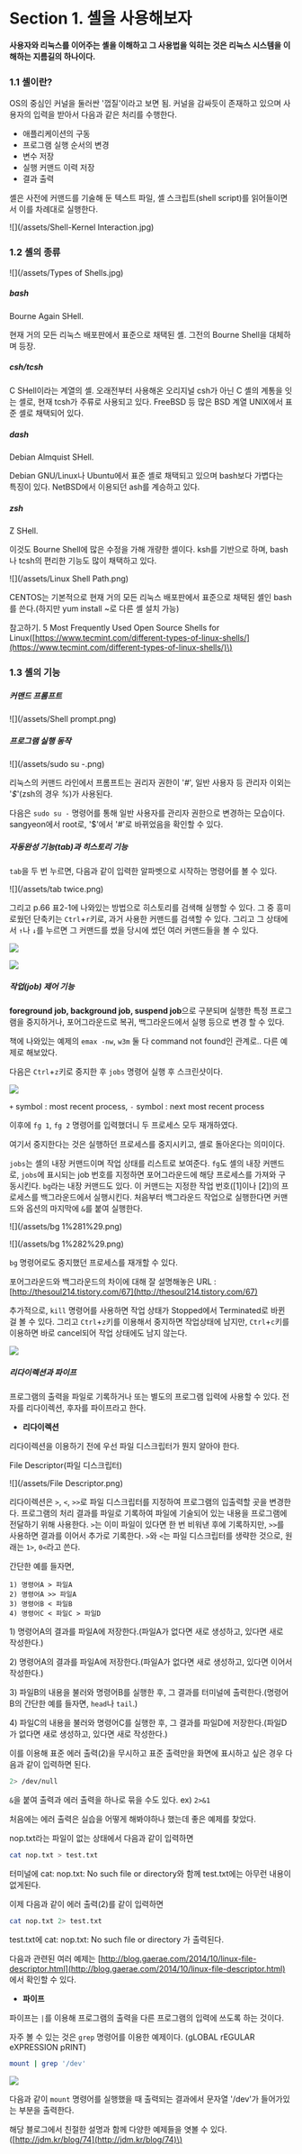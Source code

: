 # Section 1. 셸을 사용해보자

**사용자와 리눅스를 이어주는 셸을 이해하고 그 사용법을 익히는 것은 리눅스 시스템을 이해하는 지름길의 하나이다.**

### 1.1 셸이란?

OS의 중심인 커널을 둘러싼 '껍질'이라고 보면 됨. 커널을 감싸듯이 존재하고 있으며 사용자의 입력을 받아서 다음과 같은 처리를 수행한다.

* 애플리케이션의 구동
* 프로그램 실행 순서의 변경
* 변수 저장
* 실행 커맨드 이력 저장
* 결과 출력

셸은 사전에 커맨드를 기술해 둔 텍스트 파일, 셸 스크립트\(shell script\)를 읽어들이면서 이를 차례대로 실행한다.

![](/assets/Shell-Kernel Interaction.jpg)

### 1.2 셸의 종류

![](/assets/Types of Shells.jpg)

##### bash

Bourne Again SHell.

현재 거의 모든 리눅스 배포판에서 표준으로 채택된 셸. 그전의 Bourne Shell을 대체하며 등장.

##### csh/tcsh

C SHell이라는 계열의 셸. 오래전부터 사용해온 오리지널 csh가 아닌 C 셸의 계통을 잇는 셸로, 현재 tcsh가 주류로 사용되고 있다. FreeBSD 등 많은 BSD 계열 UNIX에서 표준 셸로 채택되어 있다.

##### dash

Debian Almquist SHell.

Debian GNU/Linux나 Ubuntu에서 표준 셸로 채택되고 있으며 bash보다 가볍다는 특징이 있다. NetBSD에서 이용되던 ash를 계승하고 있다.

##### zsh

Z SHell.

이것도 Bourne Shell에 많은 수정을 가해 개량한 셸이다. ksh를 기반으로 하며, bash나 tcsh의 편리한 기능도 많이 채택하고 있다.

![](/assets/Linux Shell Path.png)

CENTOS는 기본적으로 현재 거의 모든 리눅스 배포판에서 표준으로 채택된 셸인 bash를 쓴다.\(하지만 yum install ~로 다른 셸 설치 가능\)

참고하기. 5 Most Frequently Used Open Source Shells for Linux\([https://www.tecmint.com/different-types-of-linux-shells/](https://www.tecmint.com/different-types-of-linux-shells/)\)

### 1.3 셸의 기능

##### 커맨드 프롬프트

![](/assets/Shell prompt.png)

##### 프로그램 실행 동작

![](/assets/sudo su -.png)

리눅스의 커맨드 라인에서 프롬프트는 권리자 권한이 '_\#_', 일반 사용자 등 관리자 이외는 '_$_'\(zsh의 경우 _%_\)가 사용된다.

다음은 `sudo su -` 명령어를 통해 일반 사용자를 관리자 권한으로 변경하는 모습이다. sangyeon에서 root로, '$'에서 '\#'로 바뀌었음을 확인할 수 있다.

##### 자동완성 기능\(tab\)과 히스토리 기능

`tab`을 두 번 누르면, 다음과 같이 입력한 알파벳으로 시작하는 명령어를 볼 수 있다.

![](/assets/tab twice.png)

그리고 p.66 표2-1에 나와있는 방법으로 히스토리를 검색해 실행할 수 있다. 그 중 흥미로웠던 단축키는 `Ctrl`+`r`키로, 과거 사용한 커맨드를 검색할 수 있다. 그리고 그 상태에서 `↑`나 `↓`를 누르면 그 커맨드를 썼을 당시에 썼던 여러 커맨드들을 볼 수 있다.

![](/assets/ctrl+r%282%29.png)

![](/assets/ctrl+r%281%29.png)

##### 작업\(job\) 제어 기능

**foreground job, background job, suspend job**으로 구분되며 실행한 특정 프로그램을 중지하거나, 포어그라운드로 복귀, 백그라운드에서 실행 등으로 변경 할 수 있다.

책에 나와있는 예제의 `emax -nw`, `w3m` 둘 다 command not found인 관계로.. 다른 예제로 해보았다.

다음은 `Ctrl`+`z`키로 중지한 후 `jobs` 명령어 실행 후 스크린샷이다.

![](/assets/jobs.png)

`+` symbol : most recent process, `-` symbol : next most recent process

이후에 `fg 1`, `fg 2` 명령어를 입력했더니 두 프로세스 모두 재개하였다.

여기서 중지한다는 것은 실행하던 프로세스를 중지시키고, 셸로 돌아온다는 의미이다.

`jobs`는 셸의 내장 커맨드이며 작업 상태를 리스트로 보여준다. `fg`도 셸의 내장 커맨드로, `jobs`에 표시되는 job 번호를 지정하면 포어그라운드에 해당 프로세스를 가져와 구동시킨다. `bg`라는 내장 커맨드도 있다. 이 커맨드는 지정한 작업 번호\(\[1\]이나 \[2\]\)의 프로세스를 백그라운드에서 실행시킨다. 처음부터 백그라운드 작업으로 실행한다면 커맨드와 옵션의 마지막에 `&`를 붙여 실행한다.

![](/assets/bg 1%281%29.png)

![](/assets/bg 1%282%29.png)

`bg` 명령어로도 중지했던 프로세스를 재개할 수 있다.

포어그라운드와 백그라운드의 차이에 대해 잘 설명해놓은 URL : [http://thesoul214.tistory.com/67](http://thesoul214.tistory.com/67)

추가적으로, `kill` 명령어를 사용하면 작업 상태가 Stopped에서 Terminated로 바뀐 걸 볼 수 있다. 그리고 `Ctrl`+`z`키를 이용해서 중지하면 작업상태에 남지만, `Ctrl`+`c`키를 이용하면 바로 cancel되어 작업 상태에도 남지 않는다.

![](/assets/kill.png)

##### 리다이렉션과 파이프

프로그램의 출력을 파일로 기록하거나 또는 별도의 프로그램 입력에 사용할 수 있다. 전자를 리다이렉션, 후자를 파이프라고 한다.

* **리다이렉션**

리다이렉션을 이용하기 전에 우선 파일 디스크립터가 뭔지 알아야 한다.

File Descriptor\(파일 디스크립터\)

![](/assets/File Descriptor.png)

리다이렉션은 `>`, `<`, `>>`로 파일 디스크립터를 지정하여 프로그램의 입출력할 곳을 변경한다. 프로그램의 처리 결과를 파일로 기록하여 파일에 기술되어 있는 내용을 프로그램에 전달하기 위해 사용한다. `>`는 이미 파일이 있다면 한 번 비워낸 후에 기록하지만, `>>`를 사용하면 결과를 이어서 추가로 기록한다. `>`와 `<`는 파일 디스크립터를 생략한 것으로, 원래는 `1>`, `0<`라고 쓴다.

간단한 예를 들자면,

```
1) 명령어A > 파일A
2) 명령어A >> 파일A
3) 명령어B < 파일B
4) 명령어C < 파일C > 파일D
```

1\) 명령어A의 결과를 파일A에 저장한다.\(파일A가 없다면 새로 생성하고, 있다면 새로 작성한다.\)

2\) 명령어A의 결과를 파일A에 저장한다.\(파일A가 없다면 새로 생성하고, 있다면 이어서 작성한다.\)

3\) 파일B의 내용을 불러와 명령어B를 실행한 후, 그 결과를 터미널에 출력한다.\(명령어B의 간단한 예를 들자면, `head`나 `tail`.\)

4\) 파일C의 내용을 불러와 명령어C를 실행한 후, 그 결과를 파일D에 저장한다.\(파일D가 없다면 새로 생성하고, 있다면 새로 작성한다.\)

이를 이용해 표준 에러 출력\(2\)을 무시하고 표준 출력만을 화면에 표시하고 싶은 경우 다음과 같이 입력하면 된다.

```bash
2> /dev/null
```

`&`을 붙여 출력과 에러 출력을 하나로 묶을 수도 있다. ex\) `2>&1`

처음에는 에러 출력은 실습을 어떻게 해봐야하나 했는데 좋은 예제를 찾았다.

nop.txt라는 파일이 없는 상태에서 다음과 같이 입력하면

```bash
cat nop.txt > test.txt
```

터미널에 cat: nop.txt: No such file or directory와 함께 test.txt에는 아무런 내용이 없게된다.

이제 다음과 같이 에러 출력\(2\)를 같이 입력하면

```bash
cat nop.txt 2> test.txt
```

test.txt에 cat: nop.txt: No such file or directory 가 출력된다.

다음과 관련된 여러 예제는 [http://blog.gaerae.com/2014/10/linux-file-descriptor.html](http://blog.gaerae.com/2014/10/linux-file-descriptor.html) 에서 확인할 수 있다.

* **파이프**

파이프는 `|`를 이용해 프로그램의 출력을 다른 프로그램의 입력에 쓰도록 하는 것이다.

자주 볼 수 있는 것은 `grep` 명령어를 이용한 예제이다. \(gLOBAL rEGULAR eXPRESSION pRINT\)

```bash
mount | grep '/dev'
```

![](/assets/grep.png)

다음과 같이 `mount` 명령어를 실행했을 때 출력되는 결과에서 문자열 '/dev'가 들어가있는 부분을 출력한다.

해당 블로그에서 친절한 설명과 함께 다양한 예제들을 엿볼 수 있다.\([http://jdm.kr/blog/74](http://jdm.kr/blog/74)\)

